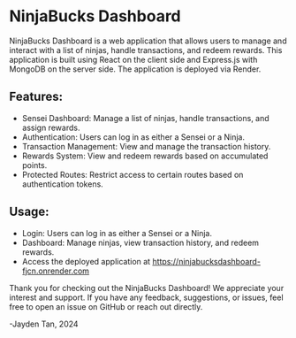 # NinjaBucks Dashboard
NinjaBucks Dashboard is a web application that allows users to manage and interact with a list of ninjas, handle transactions, and redeem rewards. This application is built using React on the client side and Express.js with MongoDB on the server side. The application is deployed via Render.

## Features:
* Sensei Dashboard: Manage a list of ninjas, handle transactions, and assign rewards.
* Authentication: Users can log in as either a Sensei or a Ninja.
* Transaction Management: View and manage the transaction history.
* Rewards System: View and redeem rewards based on accumulated points.
* Protected Routes: Restrict access to certain routes based on authentication tokens.

## Usage:
* Login: Users can log in as either a Sensei or a Ninja.
* Dashboard: Manage ninjas, view transaction history, and redeem rewards.
* Access the deployed application at https://ninjabucksdashboard-fjcn.onrender.com

Thank you for checking out the NinjaBucks Dashboard! We appreciate your interest and support. If you have any feedback, suggestions, or issues, feel free to open an issue on GitHub or reach out directly. 

\-Jayden Tan, 2024

